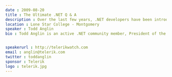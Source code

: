 ```yaml
---
date : 2009-08-20
title : The Ultimate .NET Q & A
description : Over the last few years, .NET developers have been introduced to many new technologies from Microsoft- Silverlight, ASP.NET AJAX, ASP.NET MVC, Entity Framework, LINQ, LinqToSQL, WPF, XAML, Azure, RIA Services, Prism and on the list goes. While we all as developers enjoy seeing technology improve, sometimes it can be hard to see the big picture and understand how best to use everything that's new- or know enough to avoid using technologies that aren't quite ready for prime-time.<div><br /></div><div>In this session, Telerik Chief Evangelist and Microsoft MVP Todd Anglin will be you guide to understanding how all of these technologies fit in the big picture. This unconventional session format will be 1 part demo, 3 parts Q &amp; A, so bring your burning .NET questions and prepare to finally make sense of the complete .NET developer technology scene!</div>
location : Lone Star College - Montgomery
speaker : Todd Anglin
bio : Todd Anglin is an active .NET community member, President of the North Houston .NET User Group, an O’Reilly author, Microsoft MVP and Telerik's Chief Evangelist. At Telerik, Todd is responsible for educating Telerik's global community of developers and helping ensure Telerik's products serve the needs of .NET developers around the world. In the general .NET community, Todd is an active author and speaker, focusing primarily on ASP.NET and Silverlight. You can find him online at http://telerikwatch.com. 

speakerurl : http://telerikwatch.com
email : anglin@telerik.com
twitter : toddanglin
sponsor : Telerik
logo : telerik.jpg
---
```

